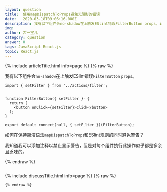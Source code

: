 ```yaml
---
layout: question
title:  使用mapDispatchToProps避免无阴影的错误
date:   2020-03-18T09:06:16.000Z
description: 我有以下组件会no-shadow在上触发ESlint错误FilterButton props。import { setFilter } from '....
img: 
author: 古一宝儿
category: question
answer: 0
tags: JavaScript React.js
topic: React.js
---
```

<div class="article-root">
  <div class="article">
    {% include articleTitle.html info=page %}
    {% raw %}
    <div class="article-content"><p><font style="vertical-align: inherit;"><font style="vertical-align: inherit;">我有以下组件会</font></font><code>no-shadow</code><font style="vertical-align: inherit;"><font style="vertical-align: inherit;">在上</font><font style="vertical-align: inherit;">触发</font><font style="vertical-align: inherit;">ESlint错误</font></font><code>FilterButton</code> <code>props</code><font style="vertical-align: inherit;"><font style="vertical-align: inherit;">。</font></font></p>

<pre class="lang-js prettyprint-override"><code>import { setFilter } from '../actions/filter';<font></font>
<font></font>
<font></font>
function FilterButton({ setFilter }) {<font></font>
  return (<font></font>
    &lt;button onClick={setFilter}&gt;Click&lt;/button&gt;<font></font>
  );<font></font>
}<font></font>
<font></font>
export default connect(null, { setFilter })(FilterButton);<font></font>
</code></pre>

<p><font style="vertical-align: inherit;"><font style="vertical-align: inherit;">如何在保持简洁语法</font></font><code>mapDispatchToProps</code><font style="vertical-align: inherit;"><font style="vertical-align: inherit;">和ESlint规则的</font><font style="vertical-align: inherit;">同时避免警告</font><font style="vertical-align: inherit;">？</font></font></p>

<p><font style="vertical-align: inherit;"><font style="vertical-align: inherit;">我知道我可以添加注释以禁止显示警告，但是对每个组件执行此操作似乎都是多余且乏味的。</font></font></p></div>
    {% endraw %}
  </div>
  <p style="height: 0;width:0;overflow: hidden;"> 第2095篇《使用mapDispatchToProps避免无阴影的错误》来自Winter(https://github.com/aiyld/aiyld.github.io)的站点</p>
  <div class="discuss-wrapper">
    {% include discussTitle.html info=page %}
    {% raw %}
    
    {% endraw %}
  </div>
<div>
